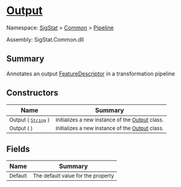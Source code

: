 # [Output](./Output.md)

Namespace: [SigStat]() > [Common](./../README.md) > [Pipeline](./README.md)

Assembly: SigStat.Common.dll

## Summary
Annotates an output [FeatureDescriptor](https://github.com/hargitomi97/sigstat/blob/master/docs/md/SigStat/Common/FeatureDescriptor.md) in a transformation pipeline

## Constructors

| Name | Summary | 
| --- | --- | 
| <sub>Output ( [`String`](https://docs.microsoft.com/en-us/dotnet/api/System.String) )</sub><div style="z-index: 1; position: absolute;"><img width=200 style="max-height:100%;max-width:100%;"/></div>| <sub>Initializes a new instance of the [Output](https://github.com/hargitomi97/sigstat/blob/master/docs/md/SigStat/Common/Pipeline/Output.md) class.</sub>| <br>
| <sub>Output (  )</sub><div style="z-index: 1; position: absolute;"><img width=200 style="max-height:100%;max-width:100%;"/></div>| <sub>Initializes a new instance of the [Output](https://github.com/hargitomi97/sigstat/blob/master/docs/md/SigStat/Common/Pipeline/Output.md) class.</sub>| <br>


## Fields

| Name | Summary | 
| --- | --- | 
| <sub>Default</sub><div style="z-index: 1; position: absolute;"><img width=200 style="max-height:100%;max-width:100%;"/></div>| <sub>The default value for the property</sub>| <br>


